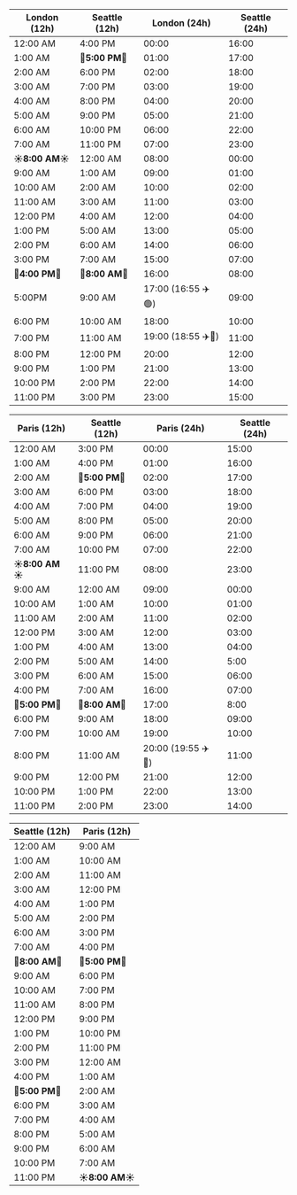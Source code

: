 | London (12h) | Seattle (12h) | London (24h) | Seattle (24h) |
|--------------|----------------|---------------|----------------|
| 12:00 AM     | 4:00 PM        | 00:00         | 16:00         |
| 1:00 AM      | **🛑5:00 PM🛑**     | 01:00         | 17:00         |
| 2:00 AM      | 6:00 PM        | 02:00         | 18:00         |
| 3:00 AM      | 7:00 PM        | 03:00         | 19:00         |
| 4:00 AM      | 8:00 PM        | 04:00         | 20:00         |
| 5:00 AM      | 9:00 PM        | 05:00         | 21:00         |
| 6:00 AM      | 10:00 PM       | 06:00         | 22:00         |
| 7:00 AM      | 11:00 PM       | 07:00         | 23:00         |
| **☀️8:00 AM☀️** | 12:00 AM       | 08:00         | 00:00         |
| 9:00 AM      | 1:00 AM        | 09:00         | 01:00         |
| 10:00 AM     | 2:00 AM        | 10:00         | 02:00         |
| 11:00 AM     | 3:00 AM        | 11:00         | 03:00         |
| 12:00 PM     | 4:00 AM        | 12:00         | 04:00         |
| 1:00 PM      | 5:00 AM        | 13:00         | 05:00         |
| 2:00 PM      | 6:00 AM        | 14:00         | 06:00         |
| 3:00 PM      | 7:00 AM        | 15:00         | 07:00         |
| **📆4:00 PM📆** | **📆8:00 AM📆**   | 16:00         | 08:00         |
| 5:00PM       | 9:00 AM        | 17:00  (16:55 ✈️🟢)       | 09:00         | 16:55 London To Nice
| 6:00 PM      | 10:00 AM       | 18:00         | 10:00         |
| 7:00 PM      | 11:00 AM       | 19:00  (18:55 ✈️🔻)       | 11:00         |
| 8:00 PM      | 12:00 PM       | 20:00         | 12:00         |
| 9:00 PM      | 1:00 PM        | 21:00         | 13:00         |
| 10:00 PM     | 2:00 PM        | 22:00         | 14:00         |
| 11:00 PM     | 3:00 PM        | 23:00         | 15:00         |




| Paris (12h) | Seattle (12h) | Paris (24h) | Seattle (24h) |
|-------------|----------------|--------------|----------------|
| 12:00 AM    | 3:00 PM        | 00:00       | 15:00         |
| 1:00 AM     | 4:00 PM        | 01:00       | 16:00         |
| 2:00 AM     | **🛑5:00 PM🛑**     | 02:00       | 17:00         |
| 3:00 AM     | 6:00 PM        | 03:00       | 18:00         |
| 4:00 AM     | 7:00 PM        | 04:00       | 19:00         |
| 5:00 AM     | 8:00 PM        | 05:00       | 20:00         |
| 6:00 AM     | 9:00 PM        | 06:00       | 21:00         |
| 7:00 AM     | 10:00 PM       | 07:00       | 22:00         |
| **☀️8:00 AM☀️** | 11:00 PM    | 08:00       | 23:00       |
| 9:00 AM     | 12:00 AM       | 09:00       | 00:00         |
| 10:00 AM    | 1:00 AM        | 10:00       | 01:00         |
| 11:00 AM    | 2:00 AM        | 11:00       | 02:00         |
| 12:00 PM    | 3:00 AM        | 12:00       | 03:00         |
| 1:00 PM     | 4:00 AM        | 13:00       | 04:00         |
| 2:00 PM     | 5:00 AM        | 14:00       | 5:00          |
| 3:00 PM     | 6:00 AM        | 15:00       | 06:00         |
| 4:00 PM     | 7:00 AM        | 16:00       | 07:00         |
| **📆5:00 PM📆** | **📆8:00 AM📆**   | 17:00  | 8:00         |
| 6:00 PM     | 9:00 AM        | 18:00       | 09:00         |
| 7:00 PM     | 10:00 AM       | 19:00       | 10:00         |
| 8:00 PM     | 11:00 AM       | 20:00 (19:55 ✈️🔻)      | 11:00         |
| 9:00 PM     | 12:00 PM       | 21:00       | 12:00         |
| 10:00 PM    | 1:00 PM        | 22:00       | 13:00         |
| 11:00 PM    | 2:00 PM        | 23:00       | 14:00         |



| Seattle (12h) | Paris (12h)  |
|---------------|--------------|
| 12:00 AM      | 9:00 AM      |
| 1:00 AM       | 10:00 AM     |
| 2:00 AM       | 11:00 AM     |
| 3:00 AM       | 12:00 PM     |
| 4:00 AM       | 1:00 PM      |
| 5:00 AM       | 2:00 PM      |
| 6:00 AM       | 3:00 PM      |
| 7:00 AM       | 4:00 PM      |
| **📆8:00 AM📆** | **📆5:00 PM📆**  |
| 9:00 AM       | 6:00 PM      |
| 10:00 AM      | 7:00 PM      |
| 11:00 AM      | 8:00 PM      |
| 12:00 PM      | 9:00 PM      |
| 1:00 PM       | 10:00 PM     |
| 2:00 PM       | 11:00 PM     |
| 3:00 PM       | 12:00 AM     |
| 4:00 PM       | 1:00 AM      |
| **🛑5:00 PM🛑** | 2:00 AM      |
| 6:00 PM       | 3:00 AM      |
| 7:00 PM       | 4:00 AM      |
| 8:00 PM       | 5:00 AM      |
| 9:00 PM       | 6:00 AM      |
| 10:00 PM      | 7:00 AM      |
| 11:00 PM      | **☀️8:00 AM☀️** | 
